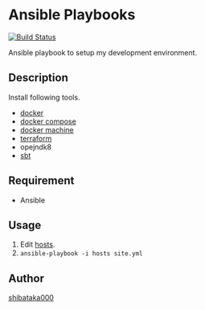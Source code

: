 # Ansible Playbooks

[![Build Status](https://travis-ci.org/shibataka000/ansible-playbooks.svg?branch=master)](https://travis-ci.org/shibataka000/ansible-playbooks)

Ansible playbook to setup my development environment.

## Description
Install following tools.

- [docker](https://www.docker.com/)
- [docker compose](https://github.com/docker/compose)
- [docker machine](https://github.com/docker/machine)
- [terraform](https://www.terraform.io/)
- opejndk8
- [sbt](http://www.scala-sbt.org/)

## Requirement
- Ansible

## Usage
1. Edit [hosts](./hosts).
1. `ansible-playbook -i hosts site.yml`

## Author
[shibataka000](https://github.com/shibataka000)
